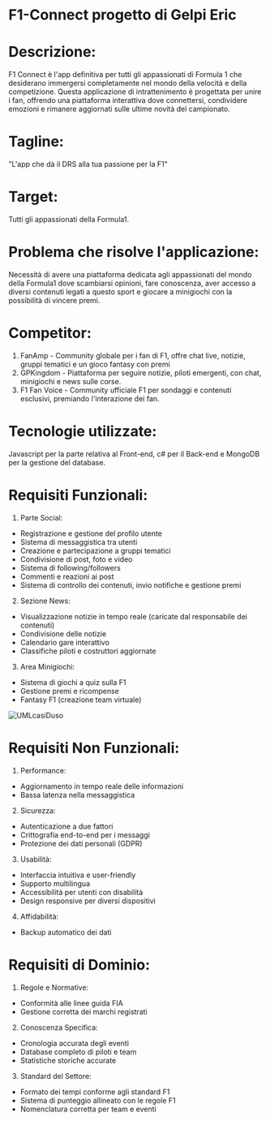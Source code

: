 # F1-Connect progetto di Gelpi Eric
# Descrizione:
F1 Connect è l'app definitiva per tutti gli appassionati di Formula 1 che desiderano immergersi completamente nel mondo della velocità e della competizione. Questa applicazione di intrattenimento è progettata per unire i fan, offrendo una piattaforma interattiva dove connettersi, condividere emozioni e rimanere aggiornati sulle ultime novità del campionato.

# Tagline:
"L'app che dà il DRS alla tua passione per la F1"

# Target:
Tutti gli appassionati della Formula1.

# Problema che risolve l'applicazione:
Necessità di avere una piattaforma dedicata agli appassionati del mondo della Formula1 dove scambiarsi opinioni, fare conoscenza, aver accesso a diversi contenuti legati a questo sport e giocare a minigiochi con la possibilità di vincere premi.

# Competitor:
1. FanAmp - Community globale per i fan di F1, offre chat live, notizie, gruppi tematici e un gioco fantasy con premi
2. GPKingdom - Piattaforma per seguire notizie, piloti emergenti, con chat, minigiochi e news sulle corse.
3. F1 Fan Voice - Community ufficiale F1 per sondaggi e contenuti esclusivi, premiando l'interazione dei fan.

# Tecnologie utilizzate:
Javascript per la parte relativa al Front-end, c# per il Back-end e MongoDB per la gestione del database.

# Requisiti Funzionali:
1. Parte Social:
- Registrazione e gestione del profilo utente
- Sistema di messaggistica tra utenti
- Creazione e partecipazione a gruppi tematici
- Condivisione di post, foto e video
- Sistema di following/followers
- Commenti e reazioni ai post
- Sistema di controllo dei contenuti, invio notifiche e gestione premi

2. Sezione News:
- Visualizzazione notizie in tempo reale (caricate dal responsabile dei contenuti)
- Condivisione delle notizie
- Calendario gare interattivo
- Classifiche piloti e costruttori aggiornate

3. Area Minigiochi:
- Sistema di giochi a quiz sulla F1
- Gestione premi e ricompense
- Fantasy F1 (creazione team virtuale)


![UMLcasiDuso](https://github.com/user-attachments/assets/286878c1-2957-41f5-a20a-b931b5fe0c0a)

# Requisiti Non Funzionali:
1. Performance:
- Aggiornamento in tempo reale delle informazioni
- Bassa latenza nella messaggistica

2. Sicurezza:
- Autenticazione a due fattori
- Crittografia end-to-end per i messaggi
- Protezione dei dati personali (GDPR)

3. Usabilità:
- Interfaccia intuitiva e user-friendly
- Supporto multilingua
- Accessibilità per utenti con disabilità
- Design responsive per diversi dispositivi

4. Affidabilità:
- Backup automatico dei dati

# Requisiti di Dominio:
1. Regole e Normative:
- Conformità alle linee guida FIA
- Gestione corretta dei marchi registrati

2. Conoscenza Specifica:
- Cronologia accurata degli eventi
- Database completo di piloti e team
- Statistiche storiche accurate

3. Standard del Settore:
- Formato dei tempi conforme agli standard F1
- Sistema di punteggio allineato con le regole F1
- Nomenclatura corretta per team e eventi




